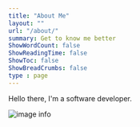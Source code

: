 ```yaml
---
title: "About Me"
layout: "" 
url: "/about/" 
summary: Get to know me better
ShowWordCount: false
ShowReadingTime: false
ShowToc: false
ShowBreadCrumbs: false
type : page
---
```


Hello there, I'm a software developer.

![image info](/about/aboutcover.jpeg)
